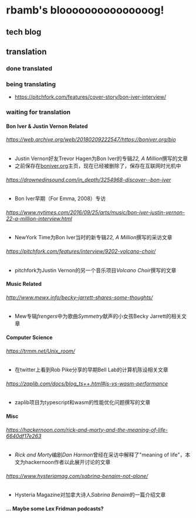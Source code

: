 # rbamb's blooooooooooooooog!

## tech blog

## translation

### done translated

### being translating

* https://pitchfork.com/features/cover-story/bon-iver-interview/

### waiting for translation

#### Bon Iver & Justin Vernon Related

###### https://web.archive.org/web/20180209222547/https://boniver.org/bio

* Justin Vernon好友Trevor Hagen为Bon Iver的专辑*22, A Million*撰写的文章
* 之前保存在[boniver.org](boniver.org)主页，现在已经被删除了，保存在互联网时光机中

###### https://drownedinsound.com/in_depth/3254968-discover--bon-iver

* Bon Iver早期（For Emma, 2008）专访

###### https://www.nytimes.com/2016/09/25/arts/music/bon-iver-justin-vernon-22-a-million-interview.html

* NewYork Time为Bon Iver当时的新专辑*22, A Million*撰写的采访文章

###### https://pitchfork.com/features/interview/9202-volcano-choir/

* pitchfork为Justin Vernon的另一个音乐项目*Volcano Choir*撰写的文章

#### Music Related

###### http://www.mewx.info/becky-jarrett-shares-some-thoughts/

* Mew专辑*frengers*中为歌曲*Symmetry*献声的小女孩Becky Jarrett的相关文章

#### Computer Science

###### https://trmm.net/Unix_room/

* 在twitter上看到Rob Pike分享的早期Bell Lab的计算机陈设相关文章

###### https://zaplib.com/docs/blog_ts++.html#js-vs-wasm-performance

* zaplib项目为typescript和wasm的性能优化问题撰写的文章

#### Misc

###### https://hackernoon.com/rick-and-morty-and-the-meaning-of-life-6640df17e263
  
* *Rick and Morty*编剧*Dan Harmon*曾经在采访中解释了"meaning of life"，本文为hackernoon作者以此展开讨论的文章

###### https://www.hysteriamag.com/sabrina-benaim-not-alone/

* Hysteria Magazine对加拿大诗人*Sabrina Benaim*的一篇介绍文章

#### ... Maybe some Lex Fridman podcasts?
